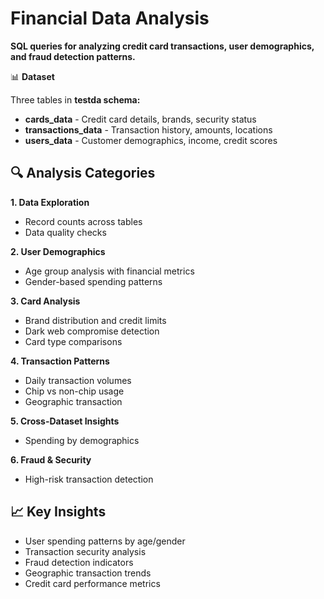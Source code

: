#  **Financial Data Analysis**

**SQL queries for analyzing credit card transactions, user demographics, and fraud detection patterns.**

📊 **Dataset**

Three tables in **testda schema:**

- **cards_data** - Credit card details, brands, security status
- **transactions_data** - Transaction history, amounts, locations
- **users_data** - Customer demographics, income, credit scores


## 🔍 **Analysis Categories**
**1. Data Exploration**

- Record counts across tables
- Data quality checks

**2. User Demographics**

- Age group analysis with financial metrics
- Gender-based spending patterns

**3. Card Analysis**

- Brand distribution and credit limits
- Dark web compromise detection
- Card type comparisons

**4. Transaction Patterns**

- Daily transaction volumes
- Chip vs non-chip usage
- Geographic transaction

**5. Cross-Dataset Insights**

- Spending by demographics

**6. Fraud & Security**

- High-risk transaction detection


## 📈 **Key Insights**

- User spending patterns by age/gender
- Transaction security analysis
- Fraud detection indicators
- Geographic transaction trends
- Credit card performance metrics
